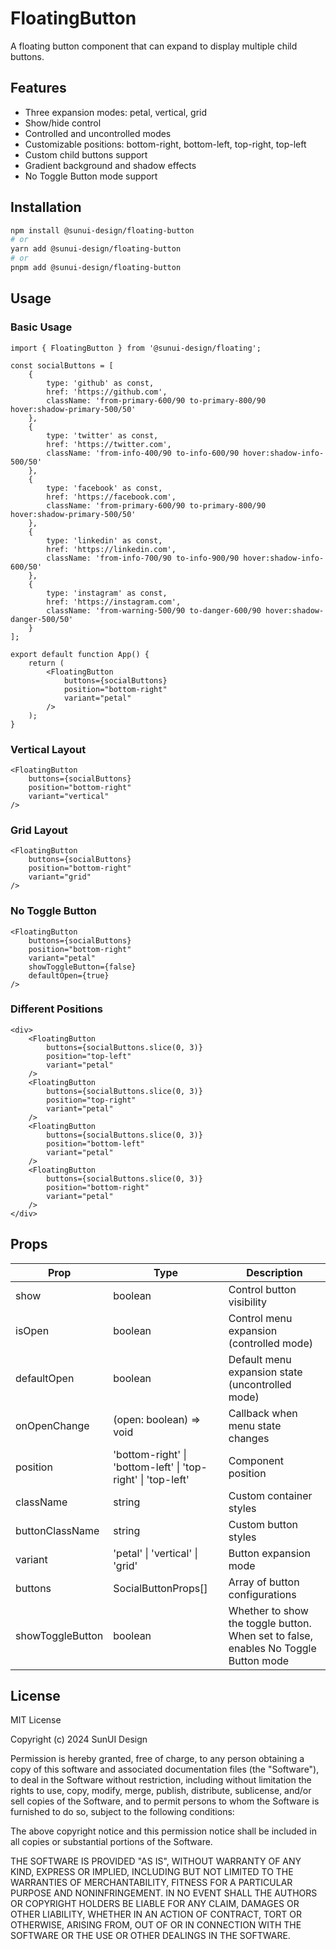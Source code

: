 # FloatingButton

A floating button component that can expand to display multiple child buttons.

## Features

- Three expansion modes: petal, vertical, grid
- Show/hide control
- Controlled and uncontrolled modes
- Customizable positions: bottom-right, bottom-left, top-right, top-left
- Custom child buttons support
- Gradient background and shadow effects
- No Toggle Button mode support

## Installation

```bash
npm install @sunui-design/floating-button
# or
yarn add @sunui-design/floating-button
# or
pnpm add @sunui-design/floating-button
```

## Usage

### Basic Usage

```tsx
import { FloatingButton } from '@sunui-design/floating';

const socialButtons = [
    {
        type: 'github' as const,
        href: 'https://github.com',
        className: 'from-primary-600/90 to-primary-800/90 hover:shadow-primary-500/50'
    },
    {
        type: 'twitter' as const,
        href: 'https://twitter.com',
        className: 'from-info-400/90 to-info-600/90 hover:shadow-info-500/50'
    },
    {
        type: 'facebook' as const,
        href: 'https://facebook.com',
        className: 'from-primary-600/90 to-primary-800/90 hover:shadow-primary-500/50'
    },
    {
        type: 'linkedin' as const,
        href: 'https://linkedin.com',
        className: 'from-info-700/90 to-info-900/90 hover:shadow-info-600/50'
    },
    {
        type: 'instagram' as const,
        href: 'https://instagram.com',
        className: 'from-warning-500/90 to-danger-600/90 hover:shadow-danger-500/50'
    }
];

export default function App() {
    return (
        <FloatingButton
            buttons={socialButtons}
            position="bottom-right"
            variant="petal"
        />
    );
}
```

### Vertical Layout

```tsx
<FloatingButton
    buttons={socialButtons}
    position="bottom-right"
    variant="vertical"
/>
```

### Grid Layout

```tsx
<FloatingButton
    buttons={socialButtons}
    position="bottom-right"
    variant="grid"
/>
```

### No Toggle Button

```tsx
<FloatingButton
    buttons={socialButtons}
    position="bottom-right"
    variant="petal"
    showToggleButton={false}
    defaultOpen={true}
/>
```

### Different Positions

```tsx
<div>
    <FloatingButton
        buttons={socialButtons.slice(0, 3)}
        position="top-left"
        variant="petal"
    />
    <FloatingButton
        buttons={socialButtons.slice(0, 3)}
        position="top-right"
        variant="petal"
    />
    <FloatingButton
        buttons={socialButtons.slice(0, 3)}
        position="bottom-left"
        variant="petal"
    />
    <FloatingButton
        buttons={socialButtons.slice(0, 3)}
        position="bottom-right"
        variant="petal"
    />
</div>
```

## Props

| Prop | Type | Description |
|------|------|-------------|
| show | boolean | Control button visibility |
| isOpen | boolean | Control menu expansion (controlled mode) |
| defaultOpen | boolean | Default menu expansion state (uncontrolled mode) |
| onOpenChange | (open: boolean) => void | Callback when menu state changes |
| position | 'bottom-right' \| 'bottom-left' \| 'top-right' \| 'top-left' | Component position |
| className | string | Custom container styles |
| buttonClassName | string | Custom button styles |
| variant | 'petal' \| 'vertical' \| 'grid' | Button expansion mode |
| buttons | SocialButtonProps[] | Array of button configurations |
| showToggleButton | boolean | Whether to show the toggle button. When set to false, enables No Toggle Button mode |

## License

MIT License

Copyright (c) 2024 SunUI Design

Permission is hereby granted, free of charge, to any person obtaining a copy
of this software and associated documentation files (the "Software"), to deal
in the Software without restriction, including without limitation the rights
to use, copy, modify, merge, publish, distribute, sublicense, and/or sell
copies of the Software, and to permit persons to whom the Software is
furnished to do so, subject to the following conditions:

The above copyright notice and this permission notice shall be included in all
copies or substantial portions of the Software.

THE SOFTWARE IS PROVIDED "AS IS", WITHOUT WARRANTY OF ANY KIND, EXPRESS OR
IMPLIED, INCLUDING BUT NOT LIMITED TO THE WARRANTIES OF MERCHANTABILITY,
FITNESS FOR A PARTICULAR PURPOSE AND NONINFRINGEMENT. IN NO EVENT SHALL THE
AUTHORS OR COPYRIGHT HOLDERS BE LIABLE FOR ANY CLAIM, DAMAGES OR OTHER
LIABILITY, WHETHER IN AN ACTION OF CONTRACT, TORT OR OTHERWISE, ARISING FROM,
OUT OF OR IN CONNECTION WITH THE SOFTWARE OR THE USE OR OTHER DEALINGS IN THE
SOFTWARE. 